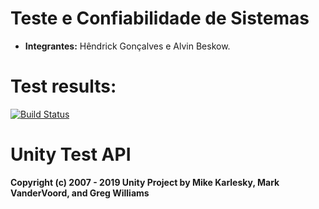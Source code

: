 # Teste e Confiabilidade de Sistemas

* **Integrantes:** Hêndrick Gonçalves e Alvin Beskow.

# Test results:

[![Build Status](https://travis-ci.com/HendrickGoncalves/Unity.svg?branch=main)](https://travis-ci.com/HendrickGoncalves/Unity)

Unity Test API
==============

__Copyright (c) 2007 - 2019 Unity Project by Mike Karlesky, Mark VanderVoord, and Greg Williams__

